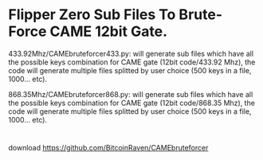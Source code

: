 # Flipper Zero Sub Files To Brute-Force CAME 12bit Gate.
433.92Mhz/CAMEbruteforcer433.py: will generate sub files which have all the possible keys combination for CAME gate (12bit code/433.92 Mhz), the code will generate multiple files splitted by user choice (500 keys in a file, 1000... etc).

868.35Mhz/CAMEbruteforcer868.py: will generate sub files which have all the possible keys combination for CAME gate (12bit code/868.35 Mhz), the code will generate multiple files splitted by user choice (500 keys in a file, 1000... etc).
#
download
https://github.com/BitcoinRaven/CAMEbruteforcer